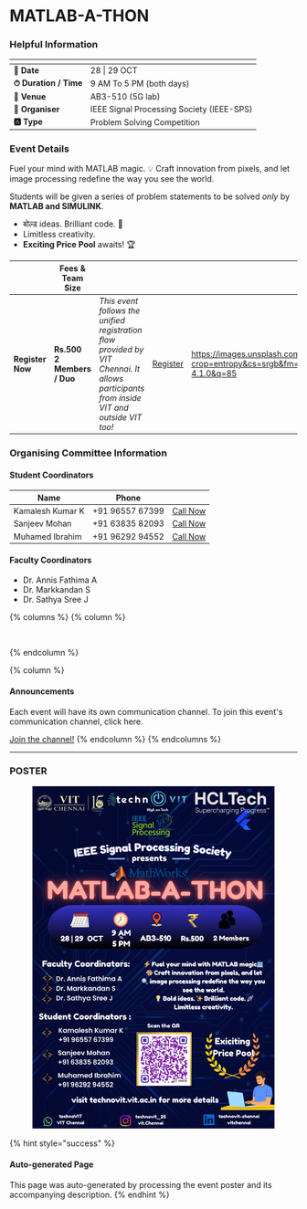 # MATLAB-A-THON

### Helpful Information

<table data-view="cards"><thead><tr><th></th><th></th></tr></thead><tbody><tr><td><strong>📅 Date</strong></td><td>28 | 29 OCT</td></tr><tr><td><strong>⏱ Duration / Time</strong></td><td>9 AM To 5 PM (both days)</td></tr><tr><td><strong>📍 Venue</strong></td><td>AB3-510 (5G lab)</td></tr><tr><td><strong>👤 Organiser</strong></td><td>IEEE Signal Processing Society (IEEE-SPS)</td></tr><tr><td><strong>🅰️ Type</strong></td><td>Problem Solving Competition</td></tr></tbody></table>

### Event Details

Fuel your mind with MATLAB magic. 💡 Craft innovation from pixels, and let image processing redefine the way you see the world.

Students will be given a series of problem statements to be solved _only_ by **MATLAB and SIMULINK**.

* बोल्ड ideas. Brilliant code. 🚀
* Limitless creativity.
* **Exciting Price Pool** awaits! 🏆

<table data-card-size="large" data-view="cards" data-full-width="false"><thead><tr><th></th><th>Fees &#x26; Team Size</th><th></th><th></th><th data-hidden data-card-cover data-type="image">Cover image</th></tr></thead><tbody><tr><td><h4>Register Now</h4></td><td><strong>Rs.500</strong><br><strong>2 Members / Duo</strong></td><td><em>This event follows the unified registration flow provided by VIT Chennai. It allows participants from inside VIT and outside VIT too!</em></td><td><a href="https://chennaievents.vit.ac.in/technovit/" class="button primary" data-icon="rocket-launch">Register</a></td><td><a href="https://images.unsplash.com/photo-1607000975574-0b425df6975a?crop=entropy&#x26;cs=srgb&#x26;fm=jpg&#x26;ixid=M3wxOTcwMjR8MHwxfHNlYXJjaHwxfHxnbyUyMGZvciUyMGl0fGVufDB8fHx8MTc2MTMwMTA2N3ww&#x26;ixlib=rb-4.1.0&#x26;q=85">https://images.unsplash.com/photo-1607000975574-0b425df6975a?crop=entropy&#x26;cs=srgb&#x26;fm=jpg&#x26;ixid=M3wxOTcwMjR8MHwxfHNlYXJjaHwxfHxnbyUyMGZvciUyMGl0fGVufDB8fHx8MTc2MTMwMTA2N3ww&#x26;ixlib=rb-4.1.0&#x26;q=85</a></td></tr></tbody></table>

### Organising Committee Information

#### Student Coordinators

<table data-card-size="large" data-view="cards"><thead><tr><th>Name</th><th>Phone</th><th></th></tr></thead><tbody><tr><td>Kamalesh Kumar K</td><td>+91 96557 67399</td><td><a href="tel:+919655767399" class="button secondary">Call Now</a></td></tr><tr><td>Sanjeev Mohan</td><td>+91 63835 82093</td><td><a href="tel:+916383582093" class="button secondary">Call Now</a></td></tr><tr><td>Muhamed Ibrahim</td><td>+91 96292 94552</td><td><a href="tel:+919629294552" class="button secondary">Call Now</a></td></tr></tbody></table>

#### Faculty Coordinators

* Dr. Annis Fathima A
* Dr. Markkandan S
* Dr. Sathya Sree J

{% columns %}
{% column %}
<figure><img src="https://images.unsplash.com/photo-1650897877751-4446f52a0cb3?crop=entropy&#x26;cs=srgb&#x26;fm=jpg&#x26;ixid=M3wxOTcwMjR8MHwxfHNlYXJjaHw2fHxhbm5vdW5jZW1lbnR8ZW58MHx8fHwxNzYxMjQ2MzUxfDA&#x26;ixlib=rb-4.1.0&#x26;q=85" alt=""><figcaption></figcaption></figure>
{% endcolumn %}

{% column %}
#### Announcements

Each event will have its own communication channel. To join this event's communication channel, click here.

<a href="https://chennaievents.vit.ac.in/technovit/" class="button primary" data-icon="bullhorn">Join the channel!</a>
{% endcolumn %}
{% endcolumns %}

***

### POSTER

<figure><img src="../../.gitbook/assets/image (5) (1) (1).png" alt=""><figcaption></figcaption></figure>

{% hint style="success" %}
#### Auto-generated Page

This page was auto-generated by processing the event poster and its accompanying description.
{% endhint %}
